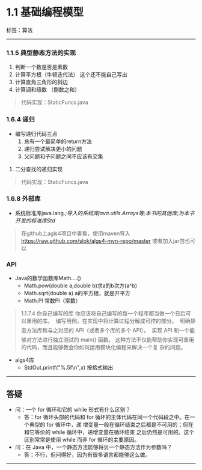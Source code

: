 # 1.1 基础编程模型

标签：算法

---

### 1.1.5 典型静态方法的实现 

1. 判断一个数是否是素数
2. 计算平方根（牛顿迭代法） 这个还不能自己写出
3. 计算直角三角形的斜边 
4. 计算调和级数 （倒数之和）

> 代码实现：StaticFuncs.java

### 1.6.4 递归

- 编写递归代码三点
	1. 总有一个最简单的return方法
	2. 递归尝试解决更小的问题
	3. 父问题和子问题之间不应该有交集
1. 二分查找的递归实现

> 代码实现：StaticFuncs.java

### 1.6.8 外部库

- 系统标准库java.lang.*;导入的系统库java.utils.Arrays等;本书的其他库;为本书开发的标准库Std*

> 在github上agls4项目中查看，使用maven导入
https://raw.github.com/slok/algs4-mvn-repo/master
> 或者加入jar包也可以

### API

- Java的数学函数库Math....()
	- Math.pow(double a,double b)求a的b次方(a^b)
	- Math.sqrt(double a) a的平方根，就是开平方
	- Math.PI 常数PI（常数）

> 1.1.7.4 你自己编写的库 你应该将自己编写的每一个程序都当做一个日后可以重用的库。  编写用例，在实现中将计算过程分解成可控的部分。  明确静态方法库和与之对应的 API（或者多个库的多个 API）。  实现 API 和一个能够对方法进行独立测试的 main() 函数。 这种方法不仅能帮助你实现可重用的代码，而且能够教会你如何运用模块化编程来解决一个复 杂的问题。

- algs4库
	- StdOut.printf("%.5f\n",x) 按格式输出

---

## 答疑

- 问：一个 for 循环和它的 while 形式有什么区别？
	- 答：for 循环头部的代码和 for 循环的主体代码在同一个代码段之中。在一个典型的 for 循环中，递 增变量一般在循环结束之后都是不可用的；但在和它等价的 while 循环中，递增变量在循环结束 之后仍然是可用的。这个区别常常是使用 while 而非 for 循环的主要原因。 
- 问：在 Java 中，一个静态方法能够将另一个静态方法作为参数吗？ 
	- 答：不行，但问得好，因为有很多语言都能够这么做。

---